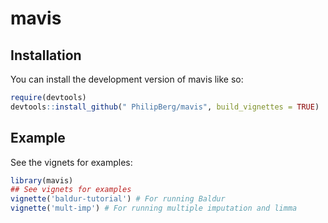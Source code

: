 
# mavis

<!-- badges: start -->
<!-- badges: end -->

## Installation

You can install the development version of mavis like so:

``` r
require(devtools)
devtools::install_github(" PhilipBerg/mavis", build_vignettes = TRUE)
```

## Example

See the vignets for examples:

``` r
library(mavis)
## See vignets for examples
vignette('baldur-tutorial') # For running Baldur
vignette('mult-imp') # For running multiple imputation and limma
```
